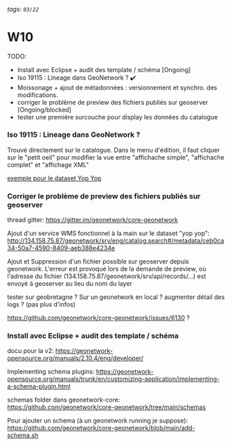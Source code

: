 ###### tags: `03/22`
# W10

TODO:
- Install avec Eclipse + audit des template / schéma [Ongoing]
- Iso 19115 : Lineage dans GeoNetwork ? :heavy_check_mark:
- Moissonage + ajout de métadonnées : versionnement et synchro. des modifications.
- corriger le problème de preview des fichiers publiés sur geoserver [Ongoing/blocked]
- tester une première surcouche pour display les données du catalogue

### Iso 19115 : Lineage dans GeoNetwork ?
Trouvé directement sur le catalogue. Dans le menu d'édition, il faut cliquer sur le "petit oeil" pour modifier la vue entre "affichache simple", "affichache complet" et "affichage XML"

[exemple pour le dataset Yop Yop](http://134.158.75.87/geonetwork/srv/eng/catalog.edit#/metadata/104?redirectUrl=catalog.search%23%2Fmetadata%2Fceb0ca34-50a7-4590-8409-aeb388e4234e&tab=resourceLineage)

### Corriger le problème de preview des fichiers publiés sur geoserver

thread gitter: https://gitter.im/geonetwork/core-geonetwork

Ajout d'un service WMS fonctionnel à la main sur le dataset "yop yop": http://134.158.75.87/geonetwork/srv/eng/catalog.search#/metadata/ceb0ca34-50a7-4590-8409-aeb388e4234e

Ajout et Suppression d'un fichier possible sur geoserver depuis geonetwork.
L'erreur est provoqué lors de la demande de preview, où l'adresse du fichier (134.158.75.87/geonetwork/srv/api/records/...) est envoyé à geoserver au lieu du nom du layer

tester sur geobretagne ?
Sur un geonetwork en local ?
augmenter détail des logs ? (pas plus d'infos)

https://github.com/geonetwork/core-geonetwork/issues/6130 ?

### Install avec Eclipse + audit des template / schéma

docu pour la v2:
https://geonetwork-opensource.org/manuals/2.10.4/eng/developer/

Implementing schema plugins:
https://geonetwork-opensource.org/manuals/trunk/en/customizing-application/implementing-a-schema-plugin.html

schemas folder dans geonetwork-core:
https://github.com/geonetwork/core-geonetwork/tree/main/schemas

Pour ajouter un schema (à un geonetwork running je suppose):
https://github.com/geonetwork/core-geonetwork/blob/main/add-schema.sh
